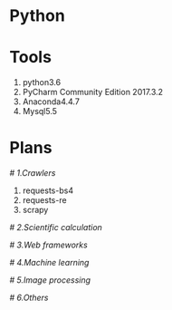 # Python

# Tools
1) python3.6
2) PyCharm Community Edition 2017.3.2
3) Anaconda4.4.7
4) Mysql5.5

# Plans 
_# 1.Crawlers_
1) requests-bs4
2) requests-re
3) scrapy

_# 2.Scientific calculation_

_# 3.Web frameworks_

_# 4.Machine learning_

_# 5.Image processing_

_# 6.Others_

